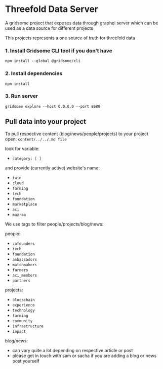 # Threefold Data Server

A gridsome project that exposes data through graphql server which can be used as a data source
for different projects

This projects represents a one source of truth for threefold data


### 1. Install Gridsome CLI tool if you don't have

`npm install --global @gridsome/cli`

### 2. Install dependencies

`npm install`

### 3. Run server

`gridsome explore --host 0.0.0.0 --port 8080`


## Pull data into your project

To pull respective content (blog/news/people/projects) to your project open: 
`content/../../.md file`

look for variable:

- `category: [ ]`

and provide (currently active) website's name:
- `twin`
- `cloud`
- `farming`
- `tech`
- `foundation`
- `marketplace`
- `aci`
- `mazraa`

We use tags to filter people/projects/blog/news:

people:
- `cofounders`
- `tech`
- `foundation`
- `ambassadors`
- `matchmakers`
- `farmers`
- `aci_members`
- `partners`

projects:
- `blockchain`
- `experience`
- `technology`
- `farming`
- `community`
- `infrastructure`
- `impact`

blog/news:
- can vary quite a lot depending on respective article or post
- please get in touch with sam or sacha if you are adding a blog or news post yourself


